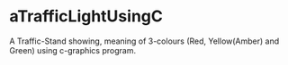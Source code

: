 # aTrafficLightUsingC
A Traffic-Stand showing, meaning of 3-colours (Red, Yellow(Amber) and Green) using c-graphics program.
